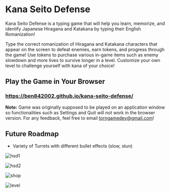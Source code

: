 # Kana Seito Defense
Kana Seito Defense is a typing game that will help you learn, memorize, and identify Japanese Hiragana and Katakana by typing their English Romanization! 

Type the correct romanization of Hiragana and Katakana characters that appear on the screen to defeat enemies, earn tokens, and progress through the game! 
Use tokens to purchase various in-game items such as enemy slowdown and more lives to survive longer in a level. Customize your own level to
challenge yourself with kana of your choice!

## Play the Game in Your Browser
### https://ben842002.github.io/kana-seito-defense/       
**Note:** Game was originally supposed to be played on an application window so functionalities such as Settings and Quit will not work in the browser version. 
For any feedback, feel free to email torngamedev@gmail.com!

## Future Roadmap
- Variety of Turrets with different bullet effects (slow, stun)

![hsd1](https://user-images.githubusercontent.com/78128664/187120015-50bbfef7-8f15-4cea-9186-6307804d9e5c.png)

![hsd2](https://user-images.githubusercontent.com/78128664/187120018-15f0097d-7aea-4b5b-a80d-fe6986d7c249.png)

![shop](https://img.itch.zone/aW1hZ2UvMTk1MTcyNi8xNDA2NjA1Ny5wbmc=/original/SuQbJr.png)

![level](https://img.itch.zone/aW1hZ2UvMTk1MTcyNi8xMzg3NTc2NC5wbmc=/original/jyVKK0.png)
